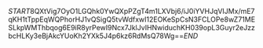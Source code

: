 $START$8QXtVig7OyO1LGQhk0YwQXpPZgT4m1LXVbj6/iJ0iYVHJqVIJMx/mE7qKH1tTppEqWQPhorHJ1vQSigQ5tvWdfxwI12EOKeSpCsN3FCLOPe8wZ71MESLkpWMThbqog6E9iR8yrPewI9Ncx7JklJvIHNwiduchKH039opL3Guyr2eJzzbcHLKy3eBjAkcYUoKh2YXk5J4p6kz6RdMsQ78Wg==$END$